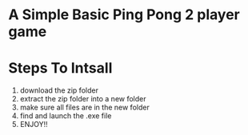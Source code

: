# A Simple Basic Ping Pong 2 player game

# Steps To Intsall
1. download the zip folder
2. extract the zip folder into a new folder
3. make sure all files are in the new folder
4. find and launch the .exe file
5. ENJOY!!
